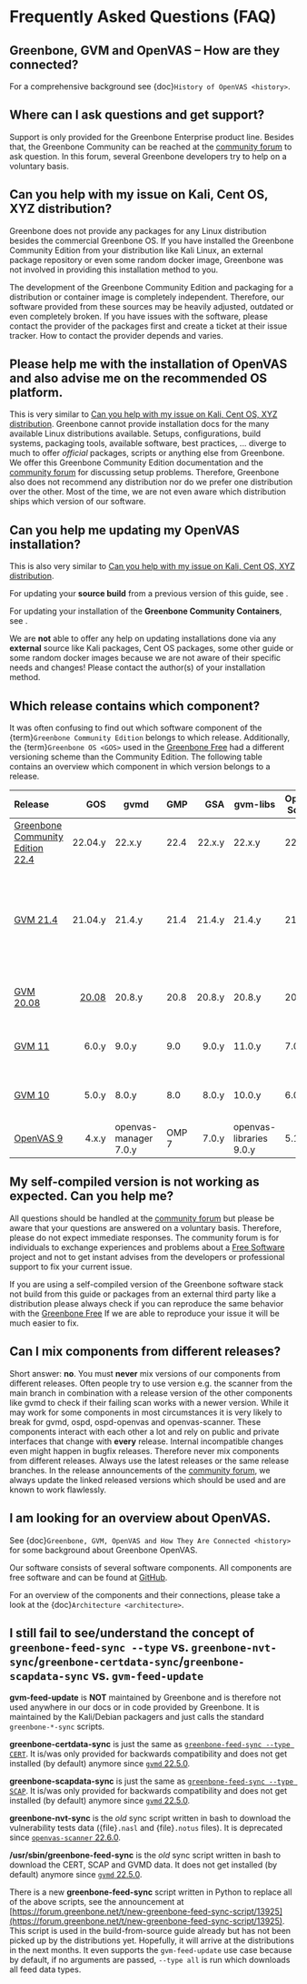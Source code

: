 # Frequently Asked Questions (FAQ)

## Greenbone, GVM and OpenVAS – How are they connected?

For a comprehensive background see {doc}`History of OpenVAS <history>`.

## Where can I ask questions and get support?

Support is only provided for the Greenbone Enterprise product line.
Besides that, the Greenbone Community can be reached at the [community forum]
to ask question. In this forum, several Greenbone developers try to help on a
voluntary basis.

## Can you help with my issue on Kali, Cent OS, XYZ distribution?

Greenbone does not provide any packages for any Linux distribution besides the
commercial Greenbone OS. If you have installed the Greenbone Community Edition
from your distribution like Kali Linux, an external package repository
or even some random docker image, Greenbone was not involved in providing this
installation method to you.

The development of the Greenbone Community Edition and packaging for a
distribution or container image is completely independent. Therefore, our
software provided from these sources may be heavily adjusted, outdated or even
completely broken. If you have issues with the software, please contact the
provider of the packages first and create a ticket at their issue tracker. How
to contact the provider depends and varies.

## Please help me with the installation of OpenVAS and also advise me on the recommended OS platform.

This is very similar to [Can you help with my issue on Kali, Cent OS, XYZ distribution](#can-you-help-with-my-issue-on-kali-cent-os-xyz-distribution).
Greenbone cannot provide installation docs for the many available Linux
distributions available. Setups, configurations, build systems, packaging tools,
available software, best practices, ... diverge to much to offer *official*
packages, scripts or anything else from Greenbone. We offer this Greenbone Community Edition
documentation and the [community forum] for discussing setup problems. Therefore,
Greenbone also does not recommend any distribution nor do we prefer one
distribution over the other. Most of the time, we are not even aware which
distribution ships which version of our software.

## Can you help me updating my OpenVAS installation?

This is also very similar to [Can you help with my issue on Kali, Cent OS, XYZ distribution](#can-you-help-with-my-issue-on-kali-cent-os-xyz-distribution).

For updating your **source build** from a previous version of this guide, see [](./22.4/source-build/workflows.md#updating-to-newer-releases).

For updating your installation of the **Greenbone Community Containers**, see
[](./22.4/container/workflows.md#updating-the-greenbone-community-containers).

We are **not** able to offer any help on updating installations done via any
**external** source like Kali packages, Cent OS packages, some other guide or
some random docker images because we are not aware of their specific needs and
changes! Please contact the author(s) of your installation method.

## Which release contains which component?

It was often confusing to find out which software component of the
{term}`Greenbone Community Edition` belongs to which release. Additionally, the
{term}`Greenbone OS <GOS>` used in the [Greenbone Free](https://www.greenbone.net/en/testnow/)
had a different versioning scheme than the Community Edition. The following
table contains an overview which component in which version belongs to a
release.

| Release | GOS | gvmd | GMP | GSA  | gvm-libs | OpenVAS Scanner | Notus Scanner | Status | Release Date |
|:--------|----:|------|-----|-----:|----------|-----------------|:-------------:|:------:|--------------|
| [Greenbone Community Edition 22.4](https://forum.greenbone.net/t/greenbone-community-edition-22-4-stable-initial-release-2022-07-25/12638) | 22.04.y | 22.x.y | 22.4 | 22.x.y | 22.x.y | 22.x.y | 22.x.y | stable | 2022-07-25 |
| [GVM 21.4](https://forum.greenbone.net/t/gvm-21-04-stable-initial-release-2021-04-16/8942) | 21.04.y | 21.4.y | 21.4 | 21.4.y | 21.4.y | 21.4.y | - | end-of-life ([Community Edition: since 2023-01-17](https://forum.greenbone.net/t/greenbone-community-edition-21-04-end-of-life/13837), [GOS: since 2023-04-03](https://forum.greenbone.net/t/greenbone-os-21-04-retired-final-patch-level-gos-21-04-26/14365)) | 2021-04-16 |
| [GVM 20.08](https://forum.greenbone.net/t/gvm-20-08-stable-initial-release-2020-08-12/6312) | [20.08](https://forum.greenbone.net/t/greenbone-os-20-08-0-released/6535) | 20.8.y | 20.8 | 20.8.y | 20.8.y | 20.8.y | - | end-of-life (since 2021-12-02) | 2020-08-12 |
| [GVM 11](https://forum.greenbone.net/t/gvm-11-stable-initial-release-2019-10-14/3674) | 6.0.y | 9.0.y | 9.0 | 9.0.y | 11.0.y | 7.0.y | - |end-of-life (since 2020-12-31) | 2019-10-14 |
| [GVM 10](https://forum.greenbone.net/t/gvm-10-old-stable-initial-release-2019-04-05/208) | 5.0.y | 8.0.y | 8.0 | 8.0.y | 10.0.y | 6.0.y | - | end-of-life (since 2020-12-31) | 2019-04-05 |
| [OpenVAS  9](https://forum.greenbone.net/t/gvm-9-end-of-life-initial-release-2017-03-07/211) | 4.x.y | openvas-manager 7.0.y | OMP 7 | 7.0.y | openvas-libraries 9.0.y | 5.1.y | - | end-of-life | 2017-03-07 |

## My self-compiled version is not working as expected. Can you help me?

All questions should be handled at the [community forum]
but please be aware that your questions are answered on a voluntary basis. Therefore,
please do not expect immediate responses. The community forum is for individuals
to exchange experiences and problems about a [Free Software](https://en.wikipedia.org/wiki/Free_software)
project and not to get instant advises from the developers or professional
support to fix your current issue.

If you are using a self-compiled version of the Greenbone software stack not build from this
guide or packages from an external third party like a distribution please always
check if you can reproduce the same behavior with the [Greenbone Free](https://www.greenbone.net/en/testnow/)
If we are able to reproduce your issue it will be much easier to fix.

## Can I mix components from different releases?

Short answer: **no**. You must **never** mix versions of our components from
different releases. Often people try to use version e.g. the scanner from the
main branch in combination with a release version of the other components like
gvmd to check if their failing scan works with a newer version. While it may
work for some components in most circumstances it is very likely to break for
gvmd, ospd, ospd-openvas and openvas-scanner. These components interact with
each other a lot and rely on public and private interfaces that change with
**every** release. Internal incompatible changes even might happen in bugfix
releases. Therefore never mix components from different releases. Always use the
latest releases or the same release branches. In the release announcements of
the [community forum], we always update the linked released versions which should
be used and are known to work flawlessly.

## I am looking for an overview about OpenVAS.

See {doc}`Greenbone, GVM, OpenVAS and How They Are Connected <history>` for some
background about Greenbone OpenVAS.

Our software consists of several software components. All components
are free software and can be found at [GitHub](https://github.com/greenbone/).

For an overview of the components and their connections, please take a look at
the {doc}`Architecture <architecture>`.

[community forum]: https://forum.greenbone.net

## I still fail to see/understand the concept of `greenbone-feed-sync --type` vs. `greenbone-nvt-sync`/`greenbone-certdata-sync`/`greenbone-scapdata-sync` vs. `gvm-feed-update`

**gvm-feed-update** is **NOT** maintained by Greenbone and is therefore not used
anywhere in our docs or in code provided by Greenbone. It is maintained by the
Kali/Debian packagers and just calls the standard `greenbone-*-sync` scripts.

**greenbone-certdata-sync** is just the same as [`greenbone-feed-sync --type CERT`](https://github.com/greenbone/gvmd/blob/v22.5.0/tools/greenbone-certdata-sync.in).
It is/was only provided for backwards compatibility and does not get installed
(by default) anymore since [`gvmd` 22.5.0](https://github.com/greenbone/gvmd/releases/tag/v22.5.0).

**greenbone-scapdata-sync** is just the same as [`greenbone-feed-sync --type SCAP`](https://github.com/greenbone/gvmd/blob/v22.5.0/tools/greenbone-scapdata-sync.in).
 It is/was only provided for backwards compatibility and does not get installed
 (by default) anymore since [`gvmd` 22.5.0](https://github.com/greenbone/gvmd/releases/tag/v22.5.0).

**greenbone-nvt-sync** is the *old* sync script written in bash to download the
vulnerability tests data ({file}`.nasl` and {file}`.notus` files). It is deprecated since
[`openvas-scanner` 22.6.0](https://github.com/greenbone/openvas-scanner/releases/tag/v22.6.0).

**/usr/sbin/greenbone-feed-sync** is the *old* sync script written in bash to
download the CERT, SCAP and GVMD data. It does not get installed
(by default) anymore since [`gvmd` 22.5.0](https://github.com/greenbone/gvmd/releases/tag/v22.5.0).

There is a new **greenbone-feed-sync** script written in Python to replace all
of the above scripts, see the announcement at [https://forum.greenbone.net/t/new-greenbone-feed-sync-script/13925](https://forum.greenbone.net/t/new-greenbone-feed-sync-script/13925).
This script is used in the build-from-source guide already but has not been
picked up by the distributions yet. Hopefully, it will arrive at the
distributions in the next months. It even supports the `gvm-feed-update` use
case because by default, if no arguments are passed, `--type all` is run which
downloads all feed data types.
